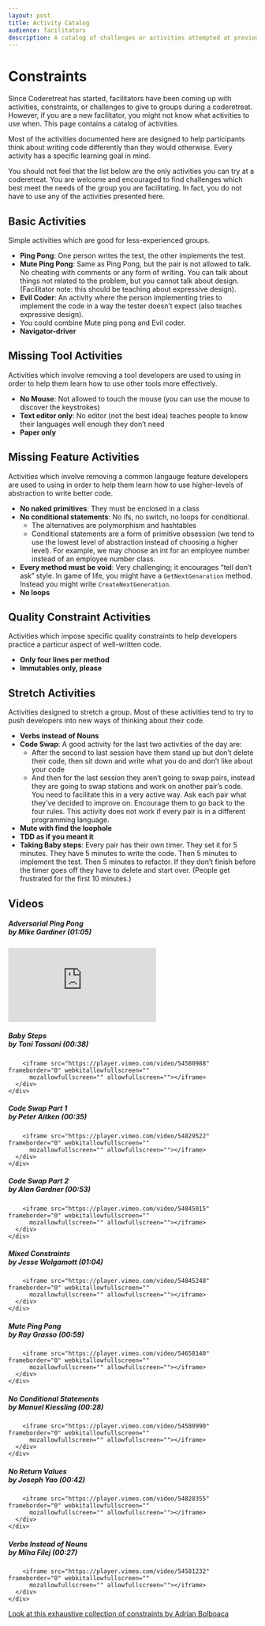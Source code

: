 ```yaml
---
layout: post
title: Activity Catalog
audience: facilitators
description: A catalog of challenges or activities attempted at previous coderetreats
---
```


<h1 class="display-1">Constraints</h1>
Since Coderetreat has started, facilitators have been coming up with activities, constraints, or challenges to give to groups during a coderetreat. However, if you are a new facilitator, you might not know what activities to use when. This page contains a catalog of activities.

Most of the activities documented here are designed to help participants think about writing code differently than they would otherwise. Every activity has a specific learning goal in mind.

You should not feel that the list below are the only activities you can try at a coderetreat. You are welcome and encouraged to find challenges which best meet the needs of the group you are facilitating. In fact, you do not have to use any of the activities presented here.

<!--
## Suggesting a new Activity

If you have an activity you would like to see added to this list, please post the suggestion on the What are some exercises and constraints that people use during sessions? topic under the Facilitator Group's forum (note: you will have to join the group first before you can post).
-->

## Basic Activities

Simple activities which are good for less-experienced groups.

- **Ping Pong**: One person writes the test, the other implements the test.
- **Mute Ping Pong**: Same as Ping Pong, but the pair is not allowed to talk. No cheating with comments or any form of writing. You can talk about things not related to the problem, but you cannot talk about design. (Facilitator note: this should be teaching about expressive design).
- **Evil Coder**: An activity where the person implementing tries to implement the code in a way the tester doesn’t expect (also teaches expressive design).
- You could combine Mute ping pong and Evil coder.
- **Navigator-driver**

## Missing Tool Activities

Activities which involve removing a tool developers are used to using in order to help them learn how to use other tools more effectively.

- **No Mouse**: Not allowed to touch the mouse (you can use the mouse to discover the keystrokes)
- **Text editor only**: No editor (not the best idea) teaches people to know their languages well enough they don’t need
- **Paper only**

## Missing Feature Activities

Activities which involve removing a common langauge feature developers are used to using in order to help them learn how to use higher-levels of abstraction to write better code.

- **No naked primitives**: They must be enclosed in a class
- **No conditional statements**: No ifs, no switch, no loops for conditional.
  - The alternatives are polymorphism and hashtables
  - Conditional statements are a form of primitive obsession (we tend to use the lowest level of abstraction instead of choosing a higher level). For example, we may choose an int for an employee number instead of an employee number class.
- **Every method must be void**: Very challenging; it encourages “tell don’t ask” style. In game of life, you might have a `GetNextGenaration` method. Instead you might write `CreateNextGeneration`.
- **No loops**

## Quality Constraint Activities

Activities which impose specific quality constraints to help developers practice a particur aspect of well-written code.

- **Only four lines per method**
- **Immutables only, please**

## Stretch Activities

Activities designed to stretch a group. Most of these activities tend to try to push developers into new ways of thinking about their code.

- **Verbs instead of Nouns**
- **Code Swap**: A good activity for the last two activities of the day are:
  - After the second to last session have them stand up but don’t delete their code, then sit down and write what you do and don’t like about your code
  - And then for the last session they aren’t going to swap pairs, instead they are going to swap stations and work on another pair’s code. You need to facilitate this in a very active way. Ask each pair what they’ve decided to improve on. Encourage them to go back to the four rules. This activity does not work if every pair is in a different programming language.
- **Mute with find the loophole**
- **TDD as if you meant it**
- **Taking Baby steps**: Every pair has their own timer. They set it for 5 minutes. They have 5 minutes to write the code. Then 5 minutes to implement the test. Then 5 minutes to refactor. If they don’t finish before the timer goes off they have to delete and start over. (People get frustrated for the first 10 minutes.)

## Videos

<div class="row">
  <div class="col-lg-4 my-3">
    <div class="card">
      <div class="card-body">
        <h5 class="card-title">
          <div class="title">Adversarial Ping Pong<br />by Mike Gardiner (01:05)</div>
        </h5>
        <iframe src="https://player.vimeo.com/video/54658144" frameborder="0" webkitallowfullscreen=""
          mozallowfullscreen="" allowfullscreen=""></iframe>
      </div>
    </div>
  </div>

  <div class="col-lg-4 my-3">
    <div class="card">
      <div class="card-body">
        <h5 class="card-title">
          <div class="title">Baby Steps<br />by Toni Tassani (00:38)</div>
        </h5>

        <iframe src="https://player.vimeo.com/video/54580988" frameborder="0" webkitallowfullscreen=""
          mozallowfullscreen="" allowfullscreen=""></iframe>
      </div>
    </div>
  </div>

  <div class="col-lg-4 my-3">
    <div class="card">
      <div class="card-body">
        <h5 class="card-title">
          <div class="title">Code Swap Part 1<br />by Peter Aitken (00:35)</div>
        </h5>

        <iframe src="https://player.vimeo.com/video/54829522" frameborder="0" webkitallowfullscreen=""
          mozallowfullscreen="" allowfullscreen=""></iframe>
      </div>
    </div>
  </div>

  <div class="col-lg-4 my-3">
    <div class="card">
      <div class="card-body">
        <h5 class="card-title">
          <div class="title">Code Swap Part 2<br />by Alan Gardner (00:53)</div>
        </h5>

        <iframe src="https://player.vimeo.com/video/54845015" frameborder="0" webkitallowfullscreen=""
          mozallowfullscreen="" allowfullscreen=""></iframe>
      </div>
    </div>
  </div>

  <div class="col-lg-4 my-3">
    <div class="card">
      <div class="card-body">
        <h5 class="card-title">
          <div class="title">Mixed Constraints<br />by Jesse Wolgamott (01:04)</div>
        </h5>

        <iframe src="https://player.vimeo.com/video/54845248" frameborder="0" webkitallowfullscreen=""
          mozallowfullscreen="" allowfullscreen=""></iframe>
      </div>
    </div>
  </div>

  <div class="col-lg-4 my-3">
    <div class="card">
      <div class="card-body">
        <h5 class="card-title">
          <div class="title">Mute Ping Pong<br />by Ray Grasso (00:59)</div>
        </h5>

        <iframe src="https://player.vimeo.com/video/54658140" frameborder="0" webkitallowfullscreen=""
          mozallowfullscreen="" allowfullscreen=""></iframe>
      </div>
    </div>
  </div>

  <div class="col-lg-4 my-3">
    <div class="card">
      <div class="card-body">
        <h5 class="card-title">
          <div class="title">No Conditional Statements<br />by Manuel Kiessling (00:28)</div>
        </h5>

        <iframe src="https://player.vimeo.com/video/54580990" frameborder="0" webkitallowfullscreen=""
          mozallowfullscreen="" allowfullscreen=""></iframe>
      </div>
    </div>
  </div>

  <div class="col-lg-4 my-3">
    <div class="card">
      <div class="card-body">
        <h5 class="card-title">
          <div class="title">No Return Values<br />by Joseph Yao (00:42)</div>
        </h5>

        <iframe src="https://player.vimeo.com/video/54828355" frameborder="0" webkitallowfullscreen=""
          mozallowfullscreen="" allowfullscreen=""></iframe>
      </div>
    </div>
  </div>

  <div class="col-lg-4 my-3">
    <div class="card">
      <div class="card-body">
        <h5 class="card-title">
          <div class="title">Verbs Instead of Nouns<br />by Miha Filej (00:27)</div>
        </h5>

        <iframe src="https://player.vimeo.com/video/54581232" frameborder="0" webkitallowfullscreen=""
          mozallowfullscreen="" allowfullscreen=""></iframe>
      </div>
    </div>
  </div>
</div>  

<p class="last-section">
    <a href="https://drive.google.com/drive/folders/0B3idvASFqaEbN2RkNDYyYjktYTlkZi00ZjFiLWFmMDEtNjJhYTBkYzM2ZDlh?usp=sharing">Look at this exhaustive collection of constraints by Adrian Bolboaca</a>
</p>
